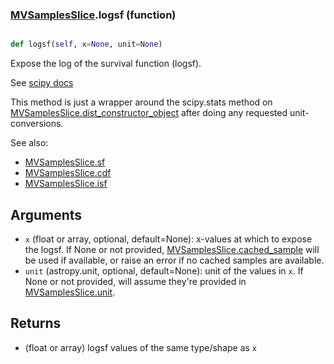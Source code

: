 ### [MVSamplesSlice](MVSamplesSlice.md).logsf (function)


```py

def logsf(self, x=None, unit=None)

```



Expose the log of the survival function (logsf).

See [scipy docs](https://docs.scipy.org/doc/scipy/reference/generated/scipy.stats.rv_continuous.logsf.html)

This method is just a wrapper around the scipy.stats method on
[MVSamplesSlice.dist_constructor_object](MVSamplesSlice.dist_constructor_object.md) after doing any requested unit-conversions.

See also:

* [MVSamplesSlice.sf](MVSamplesSlice.sf.md)
* [MVSamplesSlice.cdf](MVSamplesSlice.cdf.md)
* [MVSamplesSlice.isf](MVSamplesSlice.isf.md)

Arguments
----------
* `x` (float or array, optional, default=None): x-values at which to
    expose the logsf.  If None or not provided, [MVSamplesSlice.cached_sample](MVSamplesSlice.cached_sample.md)
    will be used if available, or raise an error if no cached samples
    are available.
* `unit` (astropy.unit, optional, default=None): unit of the values
    in `x`.  If None or not provided, will assume they're provided in
    [MVSamplesSlice.unit](MVSamplesSlice.unit.md).

Returns
---------
* (float or array) logsf values of the same type/shape as `x`

